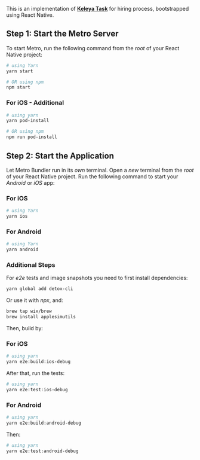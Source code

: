 This is an implementation of [**Keleya Task**](https://gist.github.com/keleya-engineering/fc641063662b4643aa9b4c5f8d5b65ac) for hiring process, bootstrapped using React Native.

## Step 1: Start the Metro Server

To start Metro, run the following command from the _root_ of your React Native project:

```bash
# using Yarn
yarn start

# OR using npm
npm start
```

### For iOS - Additional

```bash
# using yarn
yarn pod-install

# OR using npm
npm run pod-install
```

## Step 2: Start the Application

Let Metro Bundler run in its _own_ terminal. Open a _new_ terminal from the _root_ of your React Native project. Run the following command to start your _Android_ or _iOS_ app:

### For iOS

```bash
# using Yarn
yarn ios
```

### For Android

```bash
# using Yarn
yarn android
```

### Additional Steps

For _e2e_ tests and image snapshots you need to first install dependencies:

```bash
yarn global add detox-cli
```

Or use it with _npx_, and:

```bash
brew tap wix/brew
brew install applesimutils
```


Then, build by:

### For iOS

```bash
# using yarn
yarn e2e:build:ios-debug
```

After that, run the tests:

```bash
# using yarn
yarn e2e:test:ios-debug
```

### For Android

```bash
# using yarn
yarn e2e:build:android-debug
```

Then:

```bash
# using yarn
yarn e2e:test:android-debug
```

